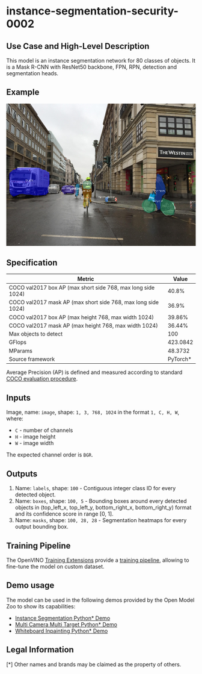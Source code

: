 # instance-segmentation-security-0002

## Use Case and High-Level Description

This model is an instance segmentation network for 80 classes of objects.
It is a Mask R-CNN with ResNet50 backbone, FPN, RPN, detection and
segmentation heads.

## Example

![](./assets/instance-segmentation-security-0002.png)

## Specification

| Metric                                                              | Value                                     |
|---------------------------------------------------------------------|-------------------------------------------|
| COCO val2017 box AP (max short side 768, max long side 1024)        | 40.8%                                     |
| COCO val2017 mask AP (max short side 768, max long side 1024)       | 36.9%                                     |
| COCO val2017 box AP (max height 768, max width 1024)                | 39.86%                                    |
| COCO val2017 mask AP (max height 768, max width 1024)               | 36.44%                                    |
| Max objects to detect                                               | 100                                       |
| GFlops                                                              | 423.0842                                  |
| MParams                                                             | 48.3732                                   |
| Source framework                                                    | PyTorch\*                                 |

Average Precision (AP) is defined and measured according to standard
[COCO evaluation procedure](https://cocodataset.org/#detection-eval).

## Inputs

Image, name: `image`, shape: `1, 3, 768, 1024` in the format `1, C, H, W`, where:

- `C` - number of channels
- `H` - image height
- `W` - image width

The expected channel order is `BGR`.

## Outputs

1. Name: `labels`, shape: `100` - Contiguous integer class ID for every
   detected object.
2. Name: `boxes`, shape: `100, 5` - Bounding boxes around every detected objects
   in (top_left_x, top_left_y, bottom_right_x, bottom_right_y) format and its
   confidence score in range [0, 1].
3. Name: `masks`, shape: `100, 28, 28` - Segmentation heatmaps for every output
   bounding box.

## Training Pipeline

The OpenVINO [Training Extensions](https://github.com/openvinotoolkit/training_extensions/blob/misc/README.md) provide a [training pipeline](https://github.com/openvinotoolkit/training_extensions/blob/misc/models/instance_segmentation/model_templates/coco-instance-segmentation/readme.md), allowing to fine-tune the model on custom dataset.

## Demo usage

The model can be used in the following demos provided by the Open Model Zoo to show its capabilities:

* [Instance Segmentation Python\* Demo](../../../demos/instance_segmentation_demo/python/README.md)
* [Multi Camera Multi Target Python\* Demo](../../../demos/multi_camera_multi_target_tracking_demo/python/README.md)
* [Whiteboard Inpainting Python\* Demo](../../../demos/whiteboard_inpainting_demo/python/README.md)

## Legal Information
[*] Other names and brands may be claimed as the property of others.
